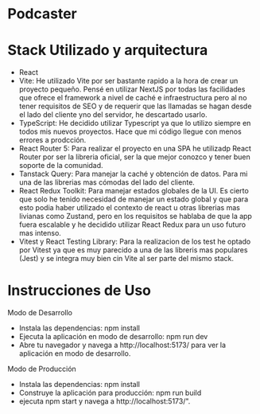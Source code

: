 
# Podcaster

# Stack Utilizado y arquitectura
- React
- Vite: He utilizado Vite por ser bastante rapido a la hora de crear un proyecto pequeño. Pensé en utilizar NextJS por todas las facilidades que ofrece el framework a nivel de caché e infraestructura pero al no tener requisitos de SEO y de requerir que las llamadas se hagan desde el lado del cliente yno del servidor, he descartado usarlo. 
- TypeScript: He decidido utilizar Typescript ya que lo utilizo siempre en todos mis nuevos proyectos. Hace que mi código llegue con menos errores a prodcción.
- React Router 5: Para realizar el proyecto en una SPA he utilizadp React Router por ser la libreria oficial, ser la que mejor conozco y tener buen soporte de la comunidad.
- Tanstack Query: Para manejar la caché y obtención de datos. Para mi una de las librerias mas cómodas del lado del cliente. 
- React Redux Toolkit: Para manejar estados globales de la UI. Es cierto que solo he tenido necesidad de manejar un estado global y que para esto podia haber utilizado el contexto de react u otras librerias mas livianas como Zustand, pero en los requisitos se hablaba de que la app fuera escalable y he decidido utilizar React Redux para un uso futuro mas intenso.
- Vitest y React Testing Library: Para la realizacion de los test he optado por Vitest ya que es muy parecido a una de las libreris mas populares (Jest) y se integra muy bien cin Vite al ser parte del mismo stack. 

# Instrucciones de Uso
Modo de Desarrollo
- Instala las dependencias: npm install
- Ejecuta la aplicación en modo de desarrollo: npm run dev
- Abre tu navegador y navega a http://localhost:5173/ para ver la aplicación en modo de desarrollo.

Modo de Producción
- Instala las dependencias: npm install
- Construye la aplicación para producción: npm run build
- ejecuta npm start y navega a http://localhost:5173/".


